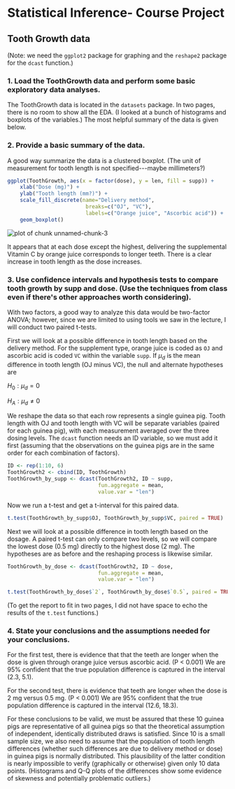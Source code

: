 
# Statistical Inference- Course Project

## Tooth Growth data

(Note: we need the `ggplot2` package for graphing and the `reshape2` package for the `dcast` function.)




### 1. Load the ToothGrowth data and perform some basic exploratory data analyses.

The ToothGrowth data is located in the `datasets` package. In two pages, there is no room to show all the EDA. (I looked at a bunch of histograms and boxplots of the variables.) The most helpful summary of the data is given below.



### 2. Provide a basic summary of the data.

A good way summarize the data is a clustered boxplot. (The unit of measurement for tooth length is not specified---maybe millimeters?)


```r
ggplot(ToothGrowth, aes(x = factor(dose), y = len, fill = supp)) +
    xlab("Dose (mg)") +
    ylab("Tooth length (mm?)") +
    scale_fill_discrete(name="Delivery method",
                         breaks=c("OJ", "VC"),
                         labels=c("Orange juice", "Ascorbic acid")) +
    geom_boxplot()
```

![plot of chunk unnamed-chunk-3](./course_project_ToothGrowth_files/figure-html/unnamed-chunk-3.png) 

It appears that at each dose except the highest, delivering the supplemental Vitamin C by orange juice corresponds to longer teeth. There is a clear increase in tooth length as the dose increases.

### 3. Use confidence intervals and hypothesis tests to compare tooth growth by supp and dose. (Use the techniques from class even if there's other approaches worth considering).

With two factors, a good way to analyze this data would be two-factor ANOVA; however, since we are limited to using tools we saw in the lecture, I will conduct two paired t-tests.

First we will look at a possible difference in tooth length based on the delivery method. For the supplement type, orange juice is coded as `OJ` and ascorbic acid is coded `VC` within the variable `supp`. If $\mu_{d}$ is the mean difference in tooth length (OJ minus VC), the null and alternate hypotheses are

$H_{0}: \mu_{d} = 0$

$H_{A}: \mu_{d} \neq 0$

We reshape the data so that each row represents a single guinea pig. Tooth length with OJ and tooth length with VC will be separate variables (paired for each guinea pig), with each measurement averaged over the three dosing levels. The `dcast` function needs an ID variable, so we must add it first (assuming that the observations on the guinea pigs are in the same order for each combination of factors).


```r
ID <- rep(1:10, 6)
ToothGrowth2 <- cbind(ID, ToothGrowth)
ToothGrowth_by_supp <- dcast(ToothGrowth2, ID ~ supp,
                             fun.aggregate = mean,
                             value.var = "len")
```

Now we run a t-test and get a t-interval for this paired data.


```r
t.test(ToothGrowth_by_supp$OJ, ToothGrowth_by_supp$VC, paired = TRUE)
```

Next we will look at a possible difference in tooth length based on the dosage. A paired t-test can only compare two levels, so we will compare the lowest dose (0.5 mg) directly to the highest dose (2 mg). The hypotheses are as before and the reshaping process is likewise similar.


```r
ToothGrowth_by_dose <- dcast(ToothGrowth2, ID ~ dose,
                             fun.aggregate = mean,
                             value.var = "len")
```


```r
t.test(ToothGrowth_by_dose$`2`, ToothGrowth_by_dose$`0.5`, paired = TRUE)
```

(To get the report to fit in two pages, I did not have space to echo the results of the `t.test` functions.)

### 4. State your conclusions and the assumptions needed for your conclusions.

For the first test, there is evidence that that the teeth are longer when the dose is given through orange juice versus ascorbic acid. (P < 0.001) We are 95% confident that the true population difference is captured in the interval (2.3, 5.1).

For the second test, there is evidence that teeth are longer when the dose is 2 mg versus 0.5 mg. (P < 0.001) We are 95% confident that the true population difference is captured in the interval (12.6, 18.3).

For these conclusions to be valid, we must be assured that these 10 guinea pigs are representative of all guinea pigs so that the theoretical assumption of independent, identically distributed draws is satisfied. Since 10 is a small sample size, we also need to assume that the population of tooth length differences (whether such differences are due to delivery method or dose) in guinea pigs is normally distributed. This plausibility of the latter condition is nearly impossible to verify (graphically or otherwise) given only 10 data points. (Histograms and Q-Q plots of the differences show some evidence of skewness and potentially problematic outliers.)
